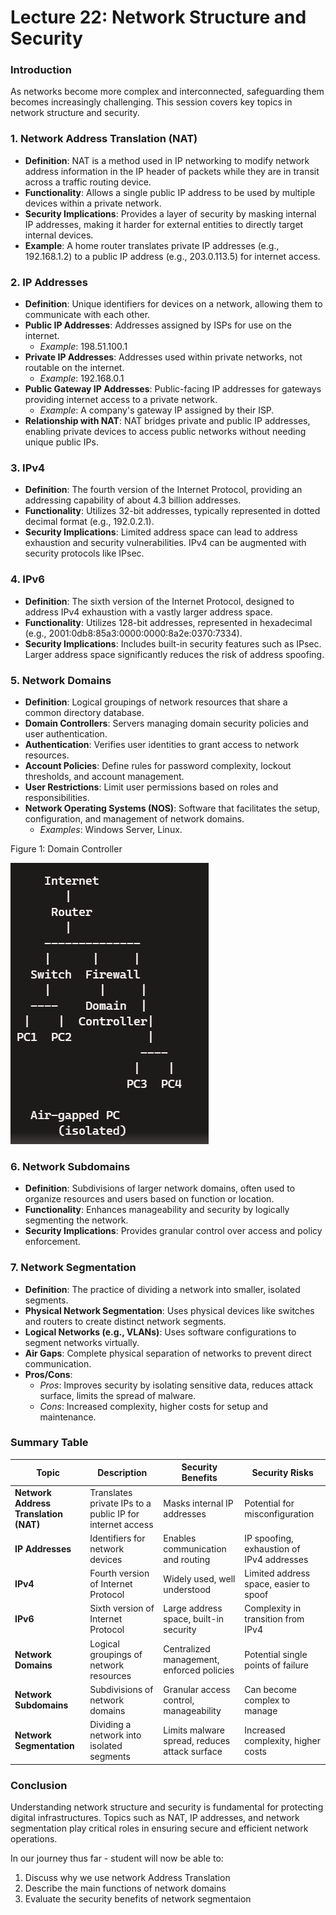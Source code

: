 # Lecture 22: Network Structure and Security

### Introduction

As networks become more complex and interconnected, safeguarding them becomes increasingly challenging. This session covers key topics in network structure and security.

### 1. Network Address Translation (NAT)

- **Definition**: NAT is a method used in IP networking to modify network address information in the IP header of packets while they are in transit across a traffic routing device.
- **Functionality**: Allows a single public IP address to be used by multiple devices within a private network.
- **Security Implications**: Provides a layer of security by masking internal IP addresses, making it harder for external entities to directly target internal devices.
- **Example**: A home router translates private IP addresses (e.g., 192.168.1.2) to a public IP address (e.g., 203.0.113.5) for internet access.

### 2. IP Addresses

- **Definition**: Unique identifiers for devices on a network, allowing them to communicate with each other.
- **Public IP Addresses**: Addresses assigned by ISPs for use on the internet. 
  - *Example*: 198.51.100.1
- **Private IP Addresses**: Addresses used within private networks, not routable on the internet.
  - *Example*: 192.168.0.1
- **Public Gateway IP Addresses**: Public-facing IP addresses for gateways providing internet access to a private network.
  - *Example*: A company's gateway IP assigned by their ISP.
- **Relationship with NAT**: NAT bridges private and public IP addresses, enabling private devices to access public networks without needing unique public IPs.

### 3. IPv4

- **Definition**: The fourth version of the Internet Protocol, providing an addressing capability of about 4.3 billion addresses.
- **Functionality**: Utilizes 32-bit addresses, typically represented in dotted decimal format (e.g., 192.0.2.1).
- **Security Implications**: Limited address space can lead to address exhaustion and security vulnerabilities. IPv4 can be augmented with security protocols like IPsec.

### 4. IPv6

- **Definition**: The sixth version of the Internet Protocol, designed to address IPv4 exhaustion with a vastly larger address space.
- **Functionality**: Utilizes 128-bit addresses, represented in hexadecimal (e.g., 2001:0db8:85a3:0000:0000:8a2e:0370:7334).
- **Security Implications**: Includes built-in security features such as IPsec. Larger address space significantly reduces the risk of address spoofing.

### 5. Network Domains

- **Definition**: Logical groupings of network resources that share a common directory database.
- **Domain Controllers**: Servers managing domain security policies and user authentication.
- **Authentication**: Verifies user identities to grant access to network resources.
- **Account Policies**: Define rules for password complexity, lockout thresholds, and account management.
- **User Restrictions**: Limit user permissions based on roles and responsibilities.
- **Network Operating Systems (NOS)**: Software that facilitates the setup, configuration, and management of network domains.
  - *Examples*: Windows Server, Linux.

Figure 1: Domain Controller

![Domain Controller](img/img22_1.png)

### 6. Network Subdomains

- **Definition**: Subdivisions of larger network domains, often used to organize resources and users based on function or location.
- **Functionality**: Enhances manageability and security by logically segmenting the network.
- **Security Implications**: Provides granular control over access and policy enforcement.

### 7. Network Segmentation

- **Definition**: The practice of dividing a network into smaller, isolated segments.
- **Physical Network Segmentation**: Uses physical devices like switches and routers to create distinct network segments.
- **Logical Networks (e.g., VLANs)**: Uses software configurations to segment networks virtually.
- **Air Gaps**: Complete physical separation of networks to prevent direct communication.
- **Pros/Cons**:
  - *Pros*: Improves security by isolating sensitive data, reduces attack surface, limits the spread of malware.
  - *Cons*: Increased complexity, higher costs for setup and maintenance.

### Summary Table

| Topic                    | Description                                                     | Security Benefits                              | Security Risks                                   |
|--------------------------|-----------------------------------------------------------------|------------------------------------------------|------------------------------------------------|
| **Network Address Translation (NAT)** | Translates private IPs to a public IP for internet access | Masks internal IP addresses                   | Potential for misconfiguration                   |
| **IP Addresses**          | Identifiers for network devices                                | Enables communication and routing             | IP spoofing, exhaustion of IPv4 addresses        |
| **IPv4**                  | Fourth version of Internet Protocol                           | Widely used, well understood                   | Limited address space, easier to spoof           |
| **IPv6**                  | Sixth version of Internet Protocol                            | Large address space, built-in security        | Complexity in transition from IPv4              |
| **Network Domains**       | Logical groupings of network resources                         | Centralized management, enforced policies     | Potential single points of failure               |
| **Network Subdomains**    | Subdivisions of network domains                               | Granular access control, manageability        | Can become complex to manage                     |
| **Network Segmentation**  | Dividing a network into isolated segments                      | Limits malware spread, reduces attack surface | Increased complexity, higher costs               |

### Conclusion

Understanding network structure and security is fundamental for protecting digital infrastructures. Topics such as NAT, IP addresses, and network segmentation play critical roles in ensuring secure and efficient network operations.

In our journey thus far - student will now be able to:

1. Discuss why we use network Address Translation
2. Describe the main functions of network domains
3. Evaluate the security benefits of network segmentaion
